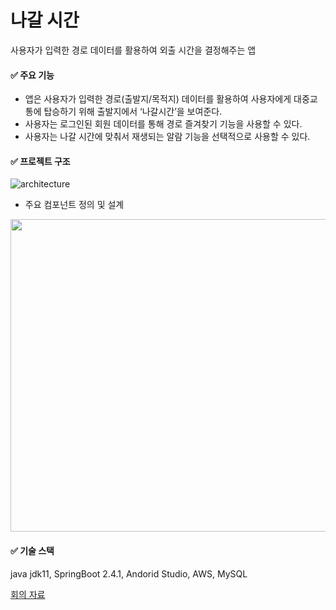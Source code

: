 # 나갈 시간
사용자가 입력한 경로 데이터를 활용하여 외출 시간을 결정해주는 앱

#### ✅ 주요 기능
- 앱은 사용자가 입력한 경로(출발지/목적지) 데이터를 활용하여 사용자에게 대중교통에 탑승하기 위해 출발지에서 ‘나갈시간’을 보여준다.
- 사용자는 로그인된 회원 데이터를 통해 경로 즐겨찾기 기능을 사용할 수 있다.
- 사용자는 나갈 시간에 맞춰서 재생되는 알람 기능을 선택적으로 사용할 수 있다.

#### ✅ 프로젝트 구조
![architecture](https://user-images.githubusercontent.com/70372188/235967196-1c2c77ef-75d2-4b9d-927a-82890bdc966a.png)

- 주요 컴포넌트 정의 및 설계
<img src="https://user-images.githubusercontent.com/70372188/235967922-37e72d22-27e2-4d9a-b415-fa69ae2cf10e.png" width="800" height="500"/>

#### ✅ 기술 스택
java jdk11, SpringBoot 2.4.1, Andorid Studio, AWS, MySQL




[회의 자료](https://www.notion.so/f48f2b90c11249e98ed98d8eea92665c?v=0679e498912f42fda81d5c661a8e8635)
